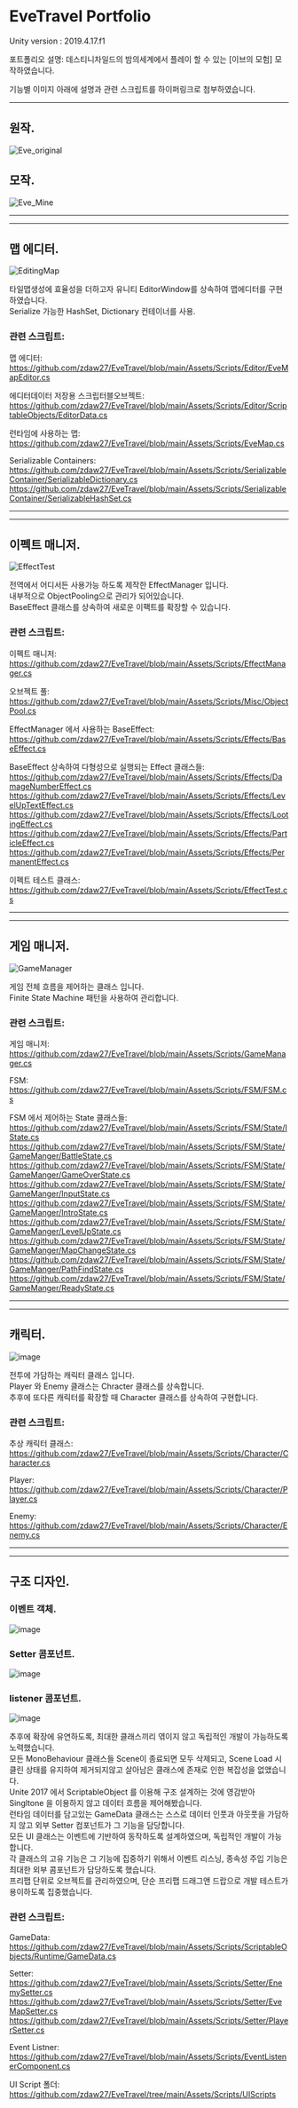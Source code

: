  EveTravel Portfolio
==========================
<a name="top"></a>
Unity version : 2019.4.17.f1

포트폴리오 설명: 
데스티니차일드의 밤의세계에서 플레이 할 수 있는 [이브의 모험] 모작하였습니다.

기능별 이미지 아래에 설명과 관련 스크립트를 하이퍼링크로 첨부하였습니다.
<p>
<p>
  <p>
    <p>
<hr/>

## 원작.

![Eve_original](https://user-images.githubusercontent.com/51247612/109377765-c4048400-7910-11eb-8cb0-3391fe3fc96a.gif)

## 모작.

![Eve_Mine](https://user-images.githubusercontent.com/51247612/109382834-1e5c0f80-7926-11eb-91a4-4c4e1337f991.gif)

<hr/>
<hr/>

## 맵 에디터.


![EditingMap](https://user-images.githubusercontent.com/51247612/109381449-e355de00-791d-11eb-9fce-bfa4ccc34b34.gif)

타일맵생성에 효율성을 더하고자 유니티 EditorWindow를 상속하여 맵에디터를 구현하였습니다.  
Serialize 가능한 HashSet, Dictionary 컨테이너를 사용.

### 관련 스크립트:  

맵 에디터:  
https://github.com/zdaw27/EveTravel/blob/main/Assets/Scripts/Editor/EveMapEditor.cs  

에디터데이터 저장용 스크립터블오브젝트:  
https://github.com/zdaw27/EveTravel/blob/main/Assets/Scripts/Editor/ScriptableObjects/EditorData.cs  

런타임에 사용하는 맵:  
https://github.com/zdaw27/EveTravel/blob/main/Assets/Scripts/EveMap.cs  

Serializable Containers:  
https://github.com/zdaw27/EveTravel/blob/main/Assets/Scripts/SerializableContainer/SerializableDictionary.cs  
https://github.com/zdaw27/EveTravel/blob/main/Assets/Scripts/SerializableContainer/SerializableHashSet.cs  


<hr/>
<hr/>

## 이펙트 매니저.


![EffectTest](https://user-images.githubusercontent.com/51247612/109385071-7e59b280-7934-11eb-8e51-1c3190796947.gif)

전역에서 어디서든 사용가능 하도록 제작한 EffectManager 입니다.  
내부적으로 ObjectPooling으로 관리가 되어있습니다.  
BaseEffect 클래스를 상속하여 새로운 이팩트를 확장할 수 있습니다.  

### 관련 스크립트:  

이펙트 매니저:  
https://github.com/zdaw27/EveTravel/blob/main/Assets/Scripts/EffectManager.cs  

오브젝트 풀:  
https://github.com/zdaw27/EveTravel/blob/main/Assets/Scripts/Misc/ObjectPool.cs  

EffectManager 에서 사용하는 BaseEffect:  
https://github.com/zdaw27/EveTravel/blob/main/Assets/Scripts/Effects/BaseEffect.cs  

BaseEffect 상속하여 다형성으로 실행되는 Effect 클래스들:  
https://github.com/zdaw27/EveTravel/blob/main/Assets/Scripts/Effects/DamageNumberEffect.cs  
https://github.com/zdaw27/EveTravel/blob/main/Assets/Scripts/Effects/LevelUpTextEffect.cs  
https://github.com/zdaw27/EveTravel/blob/main/Assets/Scripts/Effects/LootingEffect.cs  
https://github.com/zdaw27/EveTravel/blob/main/Assets/Scripts/Effects/ParticleEffect.cs  
https://github.com/zdaw27/EveTravel/blob/main/Assets/Scripts/Effects/PermanentEffect.cs  

이펙트 테스트 클래스:  
https://github.com/zdaw27/EveTravel/blob/main/Assets/Scripts/EffectTest.cs  



<hr/>
<hr/>

## 게임 매니저.


![GameManager](https://user-images.githubusercontent.com/51247612/109386433-e365d600-793d-11eb-863b-3062721811ba.png)

게임 전체 흐름을 제어하는 클래스 입니다.  
Finite State Machine 패턴을 사용하여 관리합니다.  

### 관련 스크립트:  

게임 매니저:  
https://github.com/zdaw27/EveTravel/blob/main/Assets/Scripts/GameManager.cs  

FSM:  
https://github.com/zdaw27/EveTravel/blob/main/Assets/Scripts/FSM/FSM.cs  

FSM 에서 제어하는 State 클래스들:  
https://github.com/zdaw27/EveTravel/blob/main/Assets/Scripts/FSM/State/IState.cs  
https://github.com/zdaw27/EveTravel/blob/main/Assets/Scripts/FSM/State/GameManger/BattleState.cs  
https://github.com/zdaw27/EveTravel/blob/main/Assets/Scripts/FSM/State/GameManger/GameOverState.cs  
https://github.com/zdaw27/EveTravel/blob/main/Assets/Scripts/FSM/State/GameManger/InputState.cs  
https://github.com/zdaw27/EveTravel/blob/main/Assets/Scripts/FSM/State/GameManger/IntroState.cs  
https://github.com/zdaw27/EveTravel/blob/main/Assets/Scripts/FSM/State/GameManger/LevelUpState.cs  
https://github.com/zdaw27/EveTravel/blob/main/Assets/Scripts/FSM/State/GameManger/MapChangeState.cs  
https://github.com/zdaw27/EveTravel/blob/main/Assets/Scripts/FSM/State/GameManger/PathFindState.cs  
https://github.com/zdaw27/EveTravel/blob/main/Assets/Scripts/FSM/State/GameManger/ReadyState.cs  


<hr/>
<hr/>

## 캐릭터.


![image](https://user-images.githubusercontent.com/51247612/109386676-9d117680-793f-11eb-881b-83d9a5a59579.png)

전투에 가담하는 캐릭터 클래스 입니다.  
Player 와 Enemy 클래스는 Chracter 클래스를 상속합니다.  
추후에 또다른 캐릭터를 확장할 때 Character 클래스를 상속하여 구현합니다.  

### 관련 스크립트:  

추상 캐릭터 클래스:  
https://github.com/zdaw27/EveTravel/blob/main/Assets/Scripts/Character/Character.cs  

Player:  
https://github.com/zdaw27/EveTravel/blob/main/Assets/Scripts/Character/Player.cs  

Enemy:  
https://github.com/zdaw27/EveTravel/blob/main/Assets/Scripts/Character/Enemy.cs  


<hr/>
<hr/>

## 구조 디자인.

### 이벤트 객체.  
![image](https://user-images.githubusercontent.com/51247612/109387504-27100e00-7945-11eb-92cf-a45bf8bc42a2.png)  

### Setter 콤포넌트.  
![image](https://user-images.githubusercontent.com/51247612/109387655-faa8c180-7945-11eb-9f2e-3e066a8230b3.png)  

### listener 콤포넌트.  
![image](https://user-images.githubusercontent.com/51247612/109387609-b9181680-7945-11eb-8e5d-d1066e544720.png)  


추후에 확장에 유연하도록, 최대한 클래스끼리 엮이지 않고 독립적인 개발이 가능하도록 노력했습니다.  
모든 MonoBehaviour 클래스들 Scene이 종료되면 모두 삭제되고, Scene Load 시 클린 상태를 유지하여 제거되지않고 살아남은 클래스에 존재로 인한 복잡성을 없앴습니다.  
Unite 2017 에서 ScriptableObject 를 이용해 구조 설계하는 것에 영감받아 Singltone 을 이용하지 않고 데이터 흐름을 제어해봤습니다.  
런타임 데이터를 담고있는 GameData 클래스는 스스로 데이터 인풋과 아웃풋을 가담하지 않고 외부 Setter 컴포넌트가 그 기능을 담당합니다.  
모든 UI 클래스는 이벤트에 기반하여 동작하도록 설계하였으며, 독립적인 개발이 가능합니다.  
각 클래스의 고유 기능은 그 기능에 집중하기 위해서 이벤트 리스닝, 종속성 주입 기능은 최대한 외부 콤포넌트가 담당하도록 했습니다.  
프리팹 단위로 오브젝트를 관리하였으며, 단순 프리팹 드래그앤 드랍으로 개발 테스트가 용이하도록 집중했습니다.  


### 관련 스크립트:  

GameData:  
https://github.com/zdaw27/EveTravel/blob/main/Assets/Scripts/ScriptableObjects/Runtime/GameData.cs  

Setter:  
https://github.com/zdaw27/EveTravel/blob/main/Assets/Scripts/Setter/EnemySetter.cs  
https://github.com/zdaw27/EveTravel/blob/main/Assets/Scripts/Setter/EveMapSetter.cs  
https://github.com/zdaw27/EveTravel/blob/main/Assets/Scripts/Setter/PlayerSetter.cs  


Event Listner:  
https://github.com/zdaw27/EveTravel/blob/main/Assets/Scripts/EventListenerComponent.cs  

UI Script 폴더:  
https://github.com/zdaw27/EveTravel/tree/main/Assets/Scripts/UIScripts  




<a href="#top"></a>
